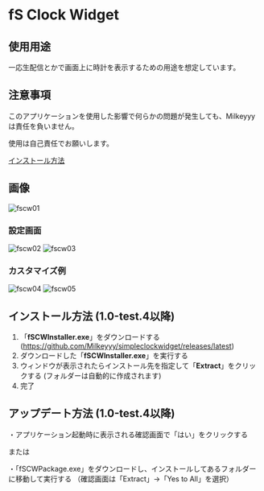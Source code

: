 # fS Clock Widget

## 使用用途
一応生配信とかで画面上に時計を表示するための用途を想定しています。

## 注意事項
このアプリケーションを使用した影響で何らかの問題が発生しても、Milkeyyyは責任を負いません。

使用は自己責任でお願いします。

[インストール方法](https://github.com/Milkeyyy/simpleclockwidget#%E3%82%A4%E3%83%B3%E3%82%B9%E3%83%88%E3%83%BC%E3%83%AB%E6%96%B9%E6%B3%95-10-test4%E4%BB%A5%E9%99%8D)

## 画像
![fscw01](https://user-images.githubusercontent.com/59532514/107040408-8a08fc00-6802-11eb-914a-7fddefdf34be.png)
### 設定画面
![fscw02](https://user-images.githubusercontent.com/59532514/107040424-8ecdb000-6802-11eb-807f-7937aaf3fae9.png)
![fscw03](https://user-images.githubusercontent.com/59532514/107040425-8f664680-6802-11eb-9baf-47f1290e2b8d.png)
### カスタマイズ例
![fscw04](https://user-images.githubusercontent.com/59532514/107040426-8f664680-6802-11eb-8863-59d97d9ac332.png)
![fscw05](https://user-images.githubusercontent.com/59532514/107040432-90977380-6802-11eb-9fb5-75a78dec1a35.png)

## インストール方法 (1.0-test.4以降)
1. 「**fSCWInstaller.exe**」をダウンロードする (https://github.com/Milkeyyy/simpleclockwidget/releases/latest)
2. ダウンロードした「**fSCWInstaller.exe**」を実行する
3. ウィンドウが表示されたらインストール先を指定して「**Extract**」をクリックする (フォルダーは自動的に作成されます)
4. 完了

## アップデート方法 (1.0-test.4以降)
・アプリケーション起動時に表示される確認画面で「はい」をクリックする

または

・「fSCWPackage.exe」をダウンロードし、インストールしてあるフォルダーに移動して実行する
（確認画面は「Extract」→「Yes to All」を選択）
